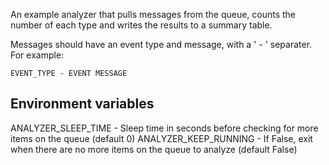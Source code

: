 An example analyzer that pulls messages from the queue, counts the
number of each type and writes the results to a summary table.

Messages should have an event type and message, with a ' - '
separater. For example:

```
EVENT_TYPE - EVENT MESSAGE
```

## Environment variables
ANALYZER_SLEEP_TIME - Sleep time in seconds before checking for more items on the queue (default 0)
ANALYZER_KEEP_RUNNING - If False, exit when there are no more items on the queue to analyze (default False) 
